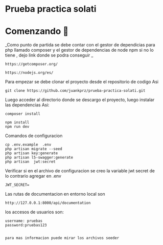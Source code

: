# Prueba practica solati



# Comenzando 🚀


_Como punto de partida  se debe contar con el gestor de dependicias para php llamado composer y el gestor de dependencias de node npm si no lo tiene , dejo link donde se podra conseguir _

```
https://getcomposer.org/

https://nodejs.org/es/
```

Para empezar se debe  clonar  el proyecto desde el repositorio de codigo  Asi 

```
git clone https://github.com/juankprz/prueba-practica-solati.git
```
Luego acceder al directorio donde se descargo el proyecto, luego instalar las dependencias  Asi: 

```
composer install

npm install
npm run dev
```
Comandos de configuracion 
```
cp .env.example  .env
php artisan migrate --seed
php artisan key:generate
php artisan l5-swagger:generate 
php artisan  jwt:secret 
```
Verificar si en el archivo de configuracion se creo la variable jwt secret de lo contrario agregar en .env
```
JWT_SECRET=
```

Las rutas de documentacion en entorno local son
```
http://127.0.0.1:8000/api/documentation
```

los accesos de usuarios son:

```
username: pruebas
password:pruebas123


para mas informacion puede mirar los archivos seeder
